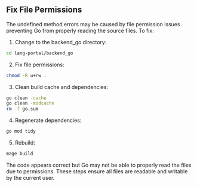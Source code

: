 ## Fix File Permissions

The undefined method errors may be caused by file permission issues preventing Go from properly reading the source files. To fix:

1. Change to the backend_go directory:
```bash
cd lang-portal/backend_go
```

2. Fix file permissions:
```bash
chmod -R u+rw .
```

3. Clean build cache and dependencies:
```bash
go clean -cache
go clean -modcache
rm -f go.sum
```

4. Regenerate dependencies:
```bash
go mod tidy
```

5. Rebuild:
```bash
mage build
```

The code appears correct but Go may not be able to properly read the files due to permissions. These steps ensure all files are readable and writable by the current user.